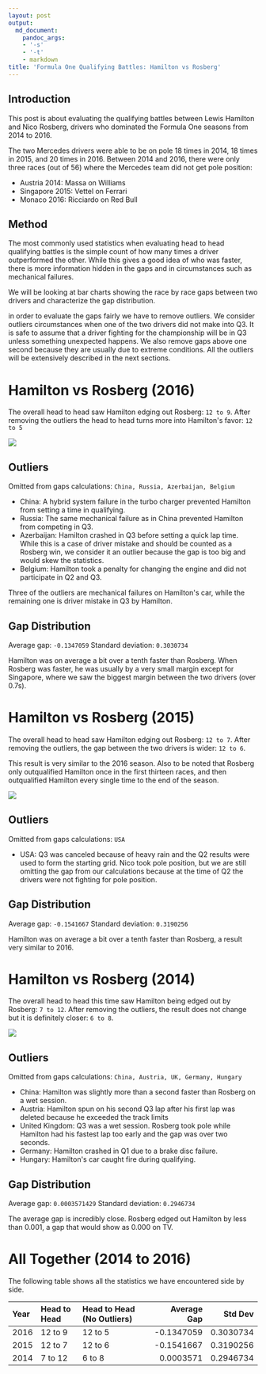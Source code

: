 ```yaml
---
layout: post
output:
  md_document:
    pandoc_args:
    - '-s'
    - '-t'
    - markdown
title: 'Formula One Qualifying Battles: Hamilton vs Rosberg'
---
```


Introduction
------------

This post is about evaluating the qualifying battles between Lewis
Hamilton and Nico Rosberg, drivers who dominated the Formula One seasons
from 2014 to 2016.

The two Mercedes drivers were able to be on pole 18 times in 2014, 18
times in 2015, and 20 times in 2016. Between 2014 and 2016, there were
only three races (out of 56) where the Mercedes team did not get pole
position:

-   Austria 2014: Massa on Williams
-   Singapore 2015: Vettel on Ferrari
-   Monaco 2016: Ricciardo on Red Bull

Method
------

The most commonly used statistics when evaluating head to head
qualifying battles is the simple count of how many times a driver
outperformed the other. While this gives a good idea of who was faster,
there is more information hidden in the gaps and in circumstances such
as mechanical failures.

We will be looking at bar charts showing the race by race gaps between
two drivers and characterize the gap distribution.

in order to evaluate the gaps fairly we have to remove outliers. We
consider outliers circumstances when one of the two drivers did not make
into Q3. It is safe to assume that a driver fighting for the
championship will be in Q3 unless something unexpected happens. We also
remove gaps above one second because they are usually due to extreme
conditions. All the outliers will be extensively described in the next
sections.

Hamilton vs Rosberg (2016)
==========================

The overall head to head saw Hamilton edging out Rosberg: `12 to 9`.
After removing the outliers the head to head turns more into Hamilton's
favor: `12 to 5`

![](/assets/f1-quali/unnamed-chunk-5-1.png)

Outliers
--------

Omitted from gaps calculations: `China, Russia, Azerbaijan, Belgium`

-   China: A hybrid system failure in the turbo charger prevented
    Hamilton from setting a time in qualifying.
-   Russia: The same mechanical failure as in China prevented Hamilton
    from competing in Q3.
-   Azerbaijan: Hamilton crashed in Q3 before setting a quick lap time.
    While this is a case of driver mistake and should be counted as a
    Rosberg win, we consider it an outlier because the gap is too big
    and would skew the statistics.
-   Belgium: Hamilton took a penalty for changing the engine and did not
    participate in Q2 and Q3.

Three of the outliers are mechanical failures on Hamilton's car, while
the remaining one is driver mistake in Q3 by Hamilton.

Gap Distribution
----------------

Average gap: `-0.1347059` Standard deviation: `0.3030734`

Hamilton was on average a bit over a tenth faster than Rosberg. When
Rosberg was faster, he was usually by a very small margin except for
Singapore, where we saw the biggest margin between the two drivers (over
0.7s).

Hamilton vs Rosberg (2015)
==========================

The overall head to head saw Hamilton edging out Rosberg: `12 to 7`.
After removing the outliers, the gap between the two drivers is wider:
`12 to 6`.

This result is very similar to the 2016 season. Also to be noted that
Rosberg only outqualified Hamilton once in the first thirteen races, and
then outqualified Hamilton every single time to the end of the season.

![](/assets/f1-quali/unnamed-chunk-7-1.png)

Outliers
--------

Omitted from gaps calculations: `USA`

-   USA: Q3 was canceled because of heavy rain and the Q2 results were
    used to form the starting grid. Nico took pole position, but we are
    still omitting the gap from our calculations because at the time of
    Q2 the drivers were not fighting for pole position.

Gap Distribution
----------------

Average gap: `-0.1541667` Standard deviation: `0.3190256`

Hamilton was on average a bit over a tenth faster than Rosberg, a result
very similar to 2016.

Hamilton vs Rosberg (2014)
==========================

The overall head to head this time saw Hamilton being edged out by
Rosberg: `7 to 12`. After removing the outliers, the result does not
change but it is definitely closer: `6 to 8`.

![](/assets/f1-quali/unnamed-chunk-9-1.png)

Outliers
--------

Omitted from gaps calculations: `China, Austria, UK, Germany, Hungary`

-   China: Hamilton was slightly more than a second faster than Rosberg
    on a wet session.
-   Austria: Hamilton spun on his second Q3 lap after his first lap was
    deleted because he exceeded the track limits
-   United Kingdom: Q3 was a wet session. Rosberg took pole while
    Hamilton had his fastest lap too early and the gap was over
    two seconds.
-   Germany: Hamilton crashed in Q1 due to a brake disc failure.
-   Hungary: Hamilton's car caught fire during qualifying.

Gap Distribution
----------------

Average gap: `0.0003571429` Standard deviation: `0.2946734`

The average gap is incredibly close. Rosberg edged out Hamilton by less
than 0.001, a gap that would show as 0.000 on TV.

All Together (2014 to 2016)
===========================

The following table shows all the statistics we have encountered side by
side.

<div markdown="0">

<table class="table">
<thead>
<tr>
<th style="text-align:left;">
Year
</th>
<th style="text-align:left;">
Head to Head
</th>
<th style="text-align:left;">
Head to Head (No Outliers)
</th>
<th style="text-align:right;">
Average Gap
</th>
<th style="text-align:right;">
Std Dev
</th>
</tr>
</thead>
<tbody>
<tr>
<td style="text-align:left;">
2016
</td>
<td style="text-align:left;">
12 to 9
</td>
<td style="text-align:left;">
12 to 5
</td>
<td style="text-align:right;">
-0.1347059
</td>
<td style="text-align:right;">
0.3030734
</td>
</tr>
<tr>
<td style="text-align:left;">
2015
</td>
<td style="text-align:left;">
12 to 7
</td>
<td style="text-align:left;">
12 to 6
</td>
<td style="text-align:right;">
-0.1541667
</td>
<td style="text-align:right;">
0.3190256
</td>
</tr>
<tr>
<td style="text-align:left;">
2014
</td>
<td style="text-align:left;">
7 to 12
</td>
<td style="text-align:left;">
6 to 8
</td>
<td style="text-align:right;">
0.0003571
</td>
<td style="text-align:right;">
0.2946734
</td>
</tr>
</tbody>
</table>

</div>
